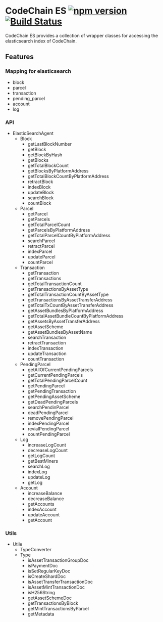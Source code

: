 # CodeChain ES [![npm version](https://badge.fury.io/js/codechain-es.svg)](https://badge.fury.io/js/codechain-es) [![Build Status](https://travis-ci.org/CodeChain-io/codechain-es.svg?branch=master)](https://travis-ci.org/CodeChain-io/codechain-es)

CodeChain ES provides a collection of wrapper classes for accessing the elasticsearch index of CodeChain.

## Features

### Mapping for elasticsearch

- block
- parcel
- transaction
- pending_parcel
- account
- log

### API

- ElasticSearchAgent
  - Block
    - getLastBlockNumber
    - getBlock
    - getBlockByHash
    - getBlocks
    - getTotalBlockCount
    - getBlocksByPlatformAddress
    - getTotalBlockCountByPlatformAddress
    - retractBlock
    - indexBlock
    - updateBlock
    - searchBlock
    - countBlock
  - Parcel
    - getParcel
    - getParcels
    - getTotalParcelCount
    - getParcelsByPlatformAddress
    - getTotalParcelCountByPlatformAddress
    - searchParcel
    - retractParcel
    - indexParcel
    - updateParcel
    - countParcel
  - Transaction
    - getTransaction
    - getTransactions
    - getTotalTransactionCount
    - getTransactionsByAssetType
    - getTotalTransactionCountByAssetType
    - getTransactionsByAssetTransferAddress
    - getTotalTxCountByAssetTransferAddress
    - getAssetBundlesByPlatformAddress
    - getTotalAssetBundleCountByPlatformAddress
    - getAssetsByAssetTransferAddress
    - getAssetScheme
    - getAssetBundlesByAssetName
    - searchTransaction
    - retractTransaction
    - indexTransaction
    - updateTransaction
    - countTransaction
  - PendingParcel
    - getAllOfCurrentPendingParcels
    - getCurrentPendingParcels
    - getTotalPendingParcelCount
    - getPendingParcel
    - getPendingTransaction
    - getPendingAssetScheme
    - getDeadPendingParcels
    - searchPendinParcel
    - deadPendingParcel
    - removePendingParcel
    - indexPendingParcel
    - revialPendingParcel
    - countPendingParcel
  - Log
    - increaseLogCount
    - decreaseLogCount
    - getLogCount
    - getBestMiners
    - searchLog
    - indexLog
    - updateLog
    - getLog
  - Account
    - increaseBalance
    - decreaseBalance
    - getAccounts
    - indexAccount
    - updateAccount
    - getAccount

### Utils

- Utile
  - TypeConverter
  - Type
    - isAssetTransactionGroupDoc
    - isPaymentDoc
    - isSetRegularKeyDoc
    - isCreateShardDoc
    - isAssetTransferTransactionDoc
    - isAssetMintTransactionDoc
    - isH256String
    - getAssetSchemeDoc
    - getTransactionsByBlock
    - getMintTransactionsByParcel
    - getMetadata
